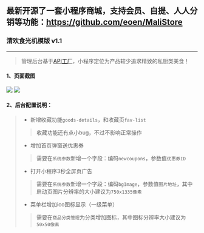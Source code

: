 ## 最新开源了一套小程序商城，支持会员、自提、人人分销等功能：https://github.com/eoen/MaliStore

### 清欢食光机模版 v1.1
------
> 管理后台基于[API工厂][1]，小程序定位为产品较少追求精致的私厨类美食！

#### **1、页面截图**
<img src="https://cdn.it120.cc/apifactory/2018/03/14/866e9fa7a321e581beb4f3bcd2ae9a33.jpg"/>
<img src="https://cdn.it120.cc/apifactory/2018/03/14/0d6fc48ab9311a91714b3ca316854945.jpg"/>

#### **2、后台配置说明：**
> * 新增收藏功能`goods-details`，和收藏页`fav-list`
>> 收藏功能还有点小bug，不过不影响正常操作
> * 增加首页弹窗送优惠券
>> 需要在`系统参数`新增一个字段：编码`newcoupons`，参数值`优惠券ID`
> * 打开小程序3秒全屏页广告
>> 需要在`系统参数`新增一个字段：编码`bgImage`，参数值`图片地址`，其中启动页图片分辨率的大小建议为`750x1335像素`
> * 菜单栏增加ico图标显示（一级菜单）
>> 需要在`商品分类管理`为分类增加图标，其中图标分辨率大小建议为`50x50像素`


  [1]: https://www.it120.cc
